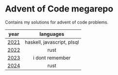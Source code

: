 # Advent of Code megarepo
Contains my solutions for advent of code problems.

| year           | languages                  |
|:--------------:|:--------------------------:|
| [2021](./2021) | haskell, javascript, plsql |
| [2022](./2022) | rust                       |
| [2023](./2023) | i dont remember            |
| [2024](./2024) | rust                       |
